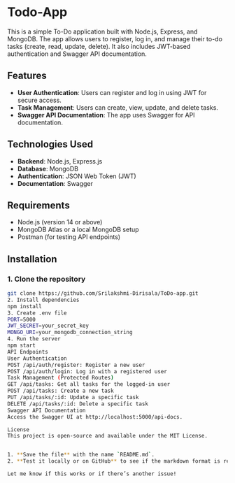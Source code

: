 # Todo-App

This is a simple To-Do application built with Node.js, Express, and MongoDB. The app allows users to register, log in, and manage their to-do tasks (create, read, update, delete). It also includes JWT-based authentication and Swagger API documentation.

## Features
- **User Authentication**: Users can register and log in using JWT for secure access.
- **Task Management**: Users can create, view, update, and delete tasks.
- **Swagger API Documentation**: The app uses Swagger for API documentation.

## Technologies Used
- **Backend**: Node.js, Express.js
- **Database**: MongoDB
- **Authentication**: JSON Web Token (JWT)
- **Documentation**: Swagger

## Requirements
- Node.js (version 14 or above)
- MongoDB Atlas or a local MongoDB setup
- Postman (for testing API endpoints)

## Installation

### 1. Clone the repository
```bash
git clone https://github.com/Srilakshmi-Dirisala/ToDo-app.git
2. Install dependencies
npm install
3. Create .env file
PORT=5000
JWT_SECRET=your_secret_key
MONGO_URI=your_mongodb_connection_string
4. Run the server
npm start
API Endpoints
User Authentication
POST /api/auth/register: Register a new user
POST /api/auth/login: Log in with a registered user
Task Management (Protected Routes)
GET /api/tasks: Get all tasks for the logged-in user
POST /api/tasks: Create a new task
PUT /api/tasks/:id: Update a specific task
DELETE /api/tasks/:id: Delete a specific task
Swagger API Documentation
Access the Swagger UI at http://localhost:5000/api-docs.

License
This project is open-source and available under the MIT License.


1. **Save the file** with the name `README.md`.
2. **Test it locally or on GitHub** to see if the markdown format is rendered correctly.

Let me know if this works or if there’s another issue!
